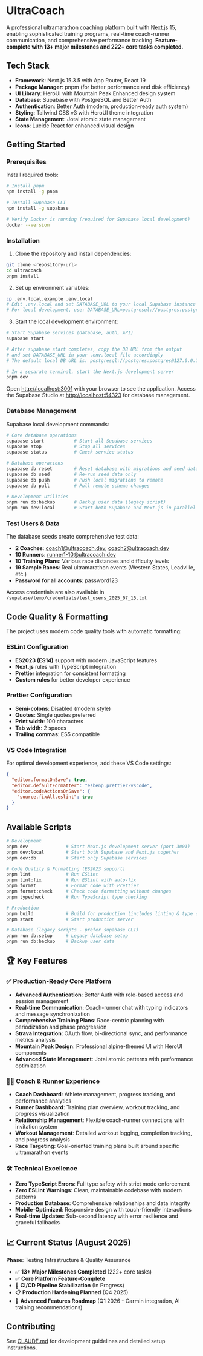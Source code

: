 # UltraCoach

A professional ultramarathon coaching platform built with Next.js 15, enabling sophisticated training programs, real-time coach-runner communication, and comprehensive performance tracking. **Feature-complete with 13+ major milestones and 222+ core tasks completed.**

## Tech Stack

- **Framework**: Next.js 15.3.5 with App Router, React 19
- **Package Manager**: pnpm (for better performance and disk efficiency)
- **UI Library**: HeroUI with Mountain Peak Enhanced design system
- **Database**: Supabase with PostgreSQL and Better Auth
- **Authentication**: Better Auth (modern, production-ready auth system)
- **Styling**: Tailwind CSS v3 with HeroUI theme integration
- **State Management**: Jotai atomic state management
- **Icons**: Lucide React for enhanced visual design

## Getting Started

### Prerequisites

Install required tools:

```bash
# Install pnpm
npm install -g pnpm

# Install Supabase CLI
npm install -g supabase

# Verify Docker is running (required for Supabase local development)
docker --version
```

### Installation

1. Clone the repository and install dependencies:

```bash
git clone <repository-url>
cd ultracoach
pnpm install
```

2. Set up environment variables:

```bash
cp .env.local.example .env.local
# Edit .env.local and set DATABASE_URL to your local Supabase instance
# For local development, use: DATABASE_URL=postgresql://postgres:postgres@127.0.0.1:54322/postgres
```

3. Start the local development environment:

```bash
# Start Supabase services (database, auth, API)
supabase start

# After supabase start completes, copy the DB URL from the output
# and set DATABASE_URL in your .env.local file accordingly
# The default local DB URL is: postgresql://postgres:postgres@127.0.0.1:54322/postgres

# In a separate terminal, start the Next.js development server
pnpm dev
```

Open [http://localhost:3001](http://localhost:3001) with your browser to see the application.
Access the Supabase Studio at [http://localhost:54323](http://localhost:54323) for database management.

### Database Management

Supabase local development commands:

```bash
# Core database operations
supabase start           # Start all Supabase services
supabase stop            # Stop all services
supabase status          # Check service status

# Database operations
supabase db reset        # Reset database with migrations and seed data
supabase db seed         # Re-run seed data only
supabase db push         # Push local migrations to remote
supabase db pull         # Pull remote schema changes

# Development utilities
pnpm run db:backup       # Backup user data (legacy script)
pnpm run dev:local       # Start both Supabase and Next.js in parallel
```

### Test Users & Data

The database seeds create comprehensive test data:

- **2 Coaches**: coach1@ultracoach.dev, coach2@ultracoach.dev
- **10 Runners**: runner1-10@ultracoach.dev
- **10 Training Plans**: Various race distances and difficulty levels
- **19 Sample Races**: Real ultramarathon events (Western States, Leadville, etc.)
- **Password for all accounts**: password123

Access credentials are also available in `/supabase/temp/credentials/test_users_2025_07_15.txt`

## Code Quality & Formatting

The project uses modern code quality tools with automatic formatting:

### ESLint Configuration

- **ES2023 (ES14)** support with modern JavaScript features
- **Next.js** rules with TypeScript integration
- **Prettier** integration for consistent formatting
- **Custom rules** for better developer experience

### Prettier Configuration

- **Semi-colons**: Disabled (modern style)
- **Quotes**: Single quotes preferred
- **Print width**: 100 characters
- **Tab width**: 2 spaces
- **Trailing commas**: ES5 compatible

### VS Code Integration

For optimal development experience, add these VS Code settings:

```json
{
  "editor.formatOnSave": true,
  "editor.defaultFormatter": "esbenp.prettier-vscode",
  "editor.codeActionsOnSave": {
    "source.fixAll.eslint": true
  }
}
```

## Available Scripts

```bash
# Development
pnpm dev              # Start Next.js development server (port 3001)
pnpm dev:local        # Start both Supabase and Next.js together
pnpm dev:db           # Start only Supabase services

# Code Quality & Formatting (ES2023 support)
pnpm lint             # Run ESLint
pnpm lint:fix         # Run ESLint with auto-fix
pnpm format           # Format code with Prettier
pnpm format:check     # Check code formatting without changes
pnpm typecheck        # Run TypeScript type checking

# Production
pnpm build            # Build for production (includes linting & type checking)
pnpm start            # Start production server

# Database (legacy scripts - prefer supabase CLI)
pnpm run db:setup     # Legacy database setup
pnpm run db:backup    # Backup user data
```

## 🏆 Key Features

### ✅ **Production-Ready Core Platform**
- **Advanced Authentication**: Better Auth with role-based access and session management
- **Real-time Communication**: Coach-runner chat with typing indicators and message synchronization
- **Comprehensive Training Plans**: Race-centric planning with periodization and phase progression
- **Strava Integration**: OAuth flow, bi-directional sync, and performance metrics analysis
- **Mountain Peak Design**: Professional alpine-themed UI with HeroUI components
- **Advanced State Management**: Jotai atomic patterns with performance optimization

### 🏃‍♂️ **Coach & Runner Experience** 
- **Coach Dashboard**: Athlete management, progress tracking, and performance analytics
- **Runner Dashboard**: Training plan overview, workout tracking, and progress visualization
- **Relationship Management**: Flexible coach-runner connections with invitation system
- **Workout Management**: Detailed workout logging, completion tracking, and progress analysis
- **Race Targeting**: Goal-oriented training plans built around specific ultramarathon events

### 🛠️ **Technical Excellence**
- **Zero TypeScript Errors**: Full type safety with strict mode enforcement
- **Zero ESLint Warnings**: Clean, maintainable codebase with modern patterns
- **Production Database**: Comprehensive relationships and data integrity
- **Mobile-Optimized**: Responsive design with touch-friendly interactions
- **Real-time Updates**: Sub-second latency with error resilience and graceful fallbacks

## 📈 Current Status (August 2025)

**Phase**: Testing Infrastructure & Quality Assurance
- ✅ **13+ Major Milestones Completed** (222+ core tasks)
- ✅ **Core Platform Feature-Complete** 
- 🔄 **CI/CD Pipeline Stabilization** (In Progress)
- 📋 **Production Hardening Planned** (Q4 2025)
- 🚀 **Advanced Features Roadmap** (Q1 2026 - Garmin integration, AI training recommendations)

## Contributing

See [CLAUDE.md](./CLAUDE.md) for development guidelines and detailed setup instructions.
